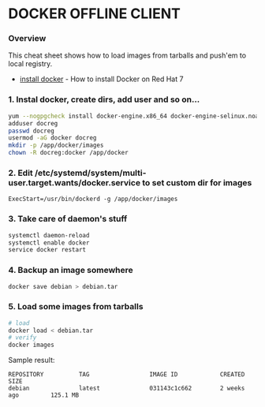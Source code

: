 # DOCKER OFFLINE CLIENT
### Overview
This cheat sheet shows how to load images from tarballs and push'em to local registry.
- [install docker] - How to install Docker on Red Hat 7

### 1. Instal docker, create dirs, add user and so on...
```sh
yum --nogpgcheck install docker-engine.x86_64 docker-engine-selinux.noarch
adduser docreg
passwd docreg
usermod -aG docker docreg
mkdir -p /app/docker/images
chown -R docreg:docker /app/docker
```
### 2. Edit /etc/systemd/system/multi-user.target.wants/docker.service to set custom dir for images
```
ExecStart=/usr/bin/dockerd -g /app/docker/images
```
### 3. Take care of daemon's stuff
```sh
systemctl daemon-reload
systemctl enable docker
service docker restart
```
### 4. Backup an image somewhere
```sh
docker save debian > debian.tar
```
### 5. Load some images from tarballs
```sh
# load
docker load < debian.tar
# verify
docker images
```
Sample result:
```
REPOSITORY          TAG                 IMAGE ID            CREATED             SIZE
debian              latest              031143c1c662        2 weeks ago         125.1 MB
```

[install docker]: <https://docs.docker.com/engine/installation/linux/rhel/>
